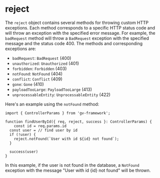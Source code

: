 # reject

The `reject` object contains several methods for throwing custom HTTP exceptions. Each method corresponds to a specific HTTP status code and will throw an exception with the specified error message. For example, the `badRequest` method will throw a `BadRequest` exception with the specified message and the status code 400. The methods and corresponding exceptions are:

- `badRequest`: `BadRequest` (400)
- `unauthorized`: `Unauthorized` (401)
- `forbidden`: `Forbidden` (403)
- `notFound`: `NotFound` (404)
- `conflict`: `Conflict` (409)
- `gone`: `Gone` (410)
- `payloadTooLarge`: `PayloadTooLarge` (413)
- `unprocessableEntity`: `UnprocessableEntity` (422)

Here's an example using the `notFound` method:

```tsx
import { ControllerParams } from 'gv-framework';

function findUserById({ req, reject, success }: ControllerParams) {
	const id = req.params.id
  const user = // find user by id
  if (!user) {
    reject.notFound(`User with id ${id} not found`);
  }

  success(user)
}
```

In this example, if the user is not found in the database, a `NotFound` exception with the message "User with id {id} not found" will be thrown.